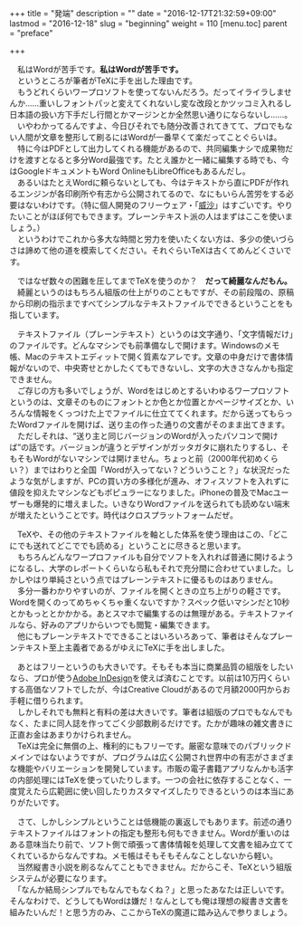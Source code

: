 +++
title = "発端"
description = ""
date = "2016-12-17T21:32:59+09:00"
lastmod = "2016-12-18"
slug = "beginning"
weight = 110
[menu.toc]
    parent = "preface"

+++

&#x3000;私はWordが苦手です。**私はWordが苦手です。**  
　というところが筆者がTeXに手を出した理由です。  
　もうどれくらいワープロソフトを使ってないんだろう。だってイライラしませんか……重いしフォントパッと変えてくれないし変な改段とかツッコミ入れるし日本語の扱い方下手だし行間とかマージンとか全然思い通りにならないし……。  
　いやわかってるんですよ、今日びそれでも随分改善されてきてて、プロでもない人間が文章を整形して刷るにはWordが一番早くて楽だってことぐらいは。  
　特に今はPDFとして出力してくれる機能があるので、共同編集ナシで成果物だけを渡すとなると多分Word最強です。たとえ誰かと一緒に編集する時でも、今はGoogleドキュメントもWord OnlineもLibreOfficeもあるんだし。  
　あるいはたとえWordに頼らないとしても、今はテキストから直にPDFが作れるエンジンが各印刷所や有志から公開されてるので、なにもいらん苦労をする必要はないわけです。（特に個人開発のフリーウェア・「[威沙](http://tokimi.sylphid.jp/?FrontPage)」はすごいです。やりたいことがほぼ何でもできます。プレーンテキスト派の人はまずはここを使いましょう。）  
　というわけでこれから多大な時間と労力を使いたくない方は、多少の使いづらさは諦めて他の道を模索してください。それぐらいTeXは古くてめんどくさいです。

　ではなぜ数々の困難を圧してまでTeXを使うのか？　**だって綺麗なんだもん。**  
　綺麗というのはもちろん組版の仕上がりのこともですが、その前段階の、原稿から印刷の指示まですべてシンプルなテキストファイルでできるということをも指しています。

　テキストファイル（プレーンテキスト）というのは文字通り、「文字情報だけ」のファイルです。どんなマシンでも前準備なしで開けます。Windowsのメモ帳、Macのテキストエディットで開く質素なアレです。文章の中身だけで書体情報がないので、中央寄せとかしたくてもできないし、文字の大きさなんかも指定できません。  
　ご存じの方も多いでしょうが、Wordをはじめとするいわゆるワープロソフトというのは、文章そのものにフォントとか色とか位置とかページサイズとか、いろんな情報をくっつけた上でファイルに仕立ててくれます。だから送ってもらったWordファイルを開けば、送り主の作った通りの文書がそのまま出てきます。  
　ただしそれは、“送り主と同じバージョンのWordが入ったパソコンで開けば”の話です。バージョンが違うとデザインがガッタガタに崩れたりするし、そもそもWordがないマシンでは開けません。ちょっと前（2000年代初めくらい？）まではわりと全国「Wordが入ってない？どういうこと？」な状況だったような気がしますが、PCの買い方の多様化が進み、オフィスソフトを入れずに値段を抑えたマシンなどもポピュラーになりました。iPhoneの普及でMacユーザーも爆発的に増えました。いきなりWordファイルを送られても読めない端末が増えたということです。時代はクロスプラットフォームだぜ。

　TeXや、その他のテキストファイルを軸とした体系を使う理由はこの、「どこにでも送れてどこででも読める」ということに尽きると思います。  
　もちろんどんなワープロファイルも自分でソフトを入れれば普通に開けるようになるし、大学のレポートくらいなら私もそれで充分間に合わせていました。しかしやはり単純さという点ではプレーンテキストに優るものはありません。  
　多分一番わかりやすいのが、ファイルを開くときの立ち上がりの軽さです。Wordを開くのってめちゃくちゃ重くないですか？スペック低いマシンだと10秒とかもっととかかかる。あとスマホで編集するのは無理がある。テキストファイルなら、好みのアプリからいつでも閲覧・編集できます。  
　他にもプレーンテキストでできることはいろいろあって、筆者はそんなプレーンテキスト至上主義者であるがゆえにTeXに手を出しました。

　あとはフリーというのも大きいです。そもそも本当に商業品質の組版をしたいなら、プロが使う[Adobe InDesign](http://www.adobe.com/jp/products/indesign.html)を使えば済むことです。以前は10万円くらいする高価なソフトでしたが、今はCreative Cloudがあるので月額2000円からお手軽に借りられます。  
　しかしそれでも無料と有料の差は大きいです。筆者は組版のプロでもなんでもなく、たまに同人誌を作ってごく少部数刷るだけです。たかが趣味の雑文書きに正直お金はあまりかけられません。  
　TeXは完全に無償の上、権利的にもフリーです。厳密な意味でのパブリックドメインではないようですが、プログラムは広く公開され世界中の有志がさまざまな機能やバリエーションを開発しています。市販の電子書籍アプリなんかも活字の内部処理にはTeXを使っていたりします。一つの会社に依存することなく、一度覚えたら広範囲に使い回したりカスタマイズしたりできるというのは本当にありがたいです。

　さて、しかしシンプルということは低機能の裏返しでもあります。前述の通りテキストファイルはフォントの指定も整形も何もできません。Wordが重いのはある意味当たり前で、ソフト側で頑張って書体情報を処理して文書を組み立ててくれているからなんですね。メモ帳はそもそもそんなことしないから軽い。  
　当然縦書き小説を刷るなんてこともできません。だからこそ、TeXという組版システムが必要になります。  
　「なんか結局シンプルでもなんでもなくね？」と思ったあなたは正しいです。そんなわけで、どうしてもWordは嫌だ！なんとしても俺は理想の縦書き文書を組みたいんだ！と思う方のみ、ここからTeXの魔道に踏み込んで参りましょう。